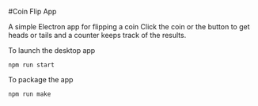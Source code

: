 #Coin Flip App

A simple Electron app for flipping a coin
Click the coin or the button to get heads or tails and a counter keeps track of the results. 

To launch the desktop app
```
npm run start
```

To package the app
```
npm run make

```
